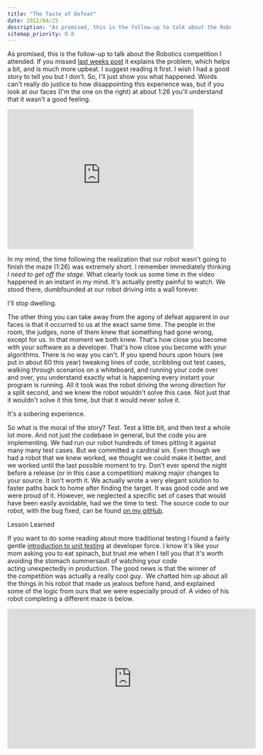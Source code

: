 ```yaml
---
title: "The Taste of Defeat"
date: 2012/04/25
description: "As promised, this is the follow-up to talk about the Robotics competition I attended. If you missed last weeks post it explains the problem, which helps a bit, and is much more upbeat. I suggest reading it first. I wish I had a good story to tell you but I don't. So, I'll just show you what happened. Words can't really do justice to how disappointing this experience was, but if you look at our faces (I'm the one on the right) at about 1:26 you'll understand that it wasn't a good feeling."
sitemap_priority: 0.8
---
```


As promised, this is the follow-up to talk about the Robotics competition I attended. If you missed [last weeks post](/Adventures-in-Robotics/) it explains the problem, which helps a bit, and is much more upbeat. I suggest reading it first. I wish I had a good story to tell you but I don't. So, I'll just show you what happened. Words can't really do justice to how disappointing this experience was, but if you look at our faces (I'm the one on the right) at about 1:26 you'll understand that it wasn't a good feeling.

<div class="youtube">
    <iframe src="http://www.youtube.com/embed/3ZoqgPOKeTA?rel=0" frameborder="0" width="420" height="315"> </iframe>
</div>

In my mind, the time following the realization that our robot wasn't going to finish the maze (1:26) was extremely short. I remember immediately thinking _I need to get off the stage._ What clearly took us some time in the video happened in an instant in my mind. It's actually pretty painful to watch. We stood there, dumbfounded at our robot driving into a wall forever.

I'll stop dwelling.

The other thing you can take away from the agony of defeat apparent in our faces is that it occurred to us at the exact same time. The people in the room, the judges, none of them knew that something had gone wrong, except for us. In that moment we both knew. That's how close you become with your software as a developer. That's how close you become with your algorithms. There is no way you can't. If you spend hours upon hours (we put in about 60 this year) tweaking lines of code, scribbling out test cases, walking through scenarios on a whiteboard, and running your code over and over, you understand exactly what is happening every instant your program is running. All it took was the robot driving the wrong direction for a split second, and we knew the robot wouldn't solve this case. Not just that it wouldn't solve it this time, but that it would never solve it.

It's a sobering experience.

So what is the moral of the story? Test. Test a little bit, and then test a whole lot more. And not just the codebase in general, but the code you are implementing. We had run our robot hundreds of times pitting it against many many test cases. But we committed a cardinal sin. Even though we had a robot that we knew worked, we thought we could make it better, and we worked until the last possible moment to try. Don't ever spend the night before a release (or in this case a competition) making major changes to your source. It isn't worth it. We actually wrote a very elegant solution to faster paths back to home after finding the target. It was good code and we were proud of it. However, we neglected a specific set of cases that would have been easily avoidable, had we the time to test. The source code to our robot, with the bug fixed, can be found [on my gitHub](https://github.com/alexcash/Robotics-Solutions).

Lesson Learned

If you want to do some reading about more traditional testing I found a fairly gentle [introduction to unit testing](http://wiki.developerforce.com/page/How_to_Write_Good_Unit_Tests) at developer force. I know it's like your mom asking you to eat spinach, but trust me when I tell you that it's worth avoiding the stomach summersault of watching your code acting unexpectedly in production. The good news is that the winner of the competition was actually a really cool guy.  We chatted him up about all the things in his robot that made us jealous before hand, and explained some of the logic from ours that we were especially proud of. A video of his robot completing a different maze is below.

<div class="youtube">
<iframe src="http://www.youtube.com/embed/GMIREIwdniI?rel=0" frameborder="0" width="560" height="315"> </iframe>
</div>
